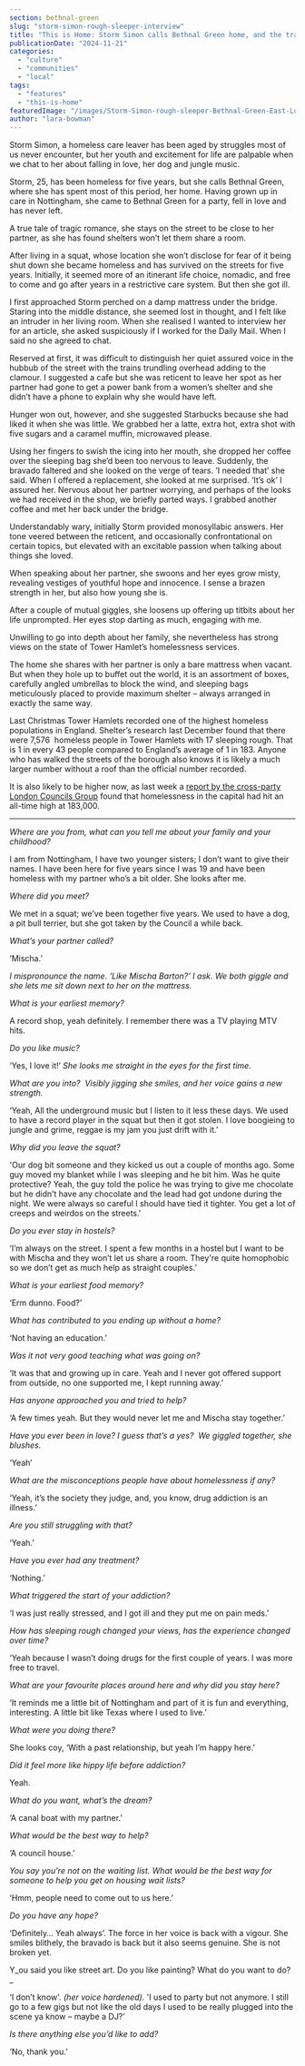 ```yaml
---
section: bethnal-green
slug: "storm-simon-rough-sleeper-interview"
title: "This is Home: Storm Simon calls Bethnal Green home, and the train bridge by the tube is her roof"
publicationDate: "2024-11-21"
categories: 
  - "culture"
  - "communities"
  - "local"
tags: 
  - "features"
  - "this-is-home"
featuredImage: "/images/Storm-Simon-rough-sleeper-Bethnal-Green-East-London-web.jpg"
author: "lara-bowman"
---
```


Storm Simon, a homeless care leaver has been aged by struggles most of us never encounter, but her youth and excitement for life are palpable when we chat to her about falling in love, her dog and jungle music.  

Storm, 25, has been homeless for five years, but she calls Bethnal Green, where she has spent most of this period, her home. Having grown up in care in Nottingham, she came to Bethnal Green for a party, fell in love and has never left. 

A true tale of tragic romance, she stays on the street to be close to her partner, as she has found shelters won’t let them share a room. 

After living in a squat, whose location she won’t disclose for fear of it being shut down she became homeless and has survived on the streets for five years. Initially, it seemed more of an itinerant life choice, nomadic, and free to come and go after years in a restrictive care system. But then she got ill. 

I first approached Storm perched on a damp mattress under the bridge. Staring into the middle distance, she seemed lost in thought, and I felt like an intruder in her living room. When she realised I wanted to interview her for an article, she asked suspiciously if I worked for the Daily Mail. When I said no she agreed to chat. 

Reserved at first, it was difficult to distinguish her quiet assured voice in the hubbub of the street with the trains trundling overhead adding to the clamour. I suggested a cafe but she was reticent to leave her spot as her partner had gone to get a power bank from a women’s shelter and she didn’t have a phone to explain why she would have left. 

Hunger won out, however, and she suggested Starbucks because she had liked it when she was little. We grabbed her a latte, extra hot, extra shot with five sugars and a caramel muffin, microwaved please. 

Using her fingers to swish the icing into her mouth, she dropped her coffee over the sleeping bag she’d been too nervous to leave. Suddenly, the bravado faltered and she looked on the verge of tears. ’I needed that’ she said. When I offered a replacement, she looked at me surprised. ‘It’s ok’ I assured her. Nervous about her partner worrying, and perhaps of the looks we had received in the shop, we briefly parted ways. I grabbed another coffee and met her back under the bridge. 

Understandably wary, initially Storm provided monosyllabic answers. Her tone veered between the reticent, and occasionally confrontational on certain topics, but elevated with an excitable passion when talking about things she loved. 

When speaking about her partner, she swoons and her eyes grow misty, revealing vestiges of youthful hope and innocence. I sense a brazen strength in her, but also how young she is. 

After a couple of mutual giggles, she loosens up offering up titbits about her life unprompted. Her eyes stop darting as much, engaging with me. 

Unwilling to go into depth about her family, she nevertheless has strong views on the state of Tower Hamlet’s homelessness services. 

The home she shares with her partner is only a bare mattress when vacant. But when they hole up to buffet out the world, it is an assortment of boxes, carefully angled umbrellas to block the wind, and sleeping bags meticulously placed to provide maximum shelter – always arranged in exactly the same way. 

Last Christmas Tower Hamlets recorded one of the highest homeless populations in England. Shelter’s research last December found that there were 7,576  homeless people in Tower Hamlets with 17 sleeping rough. That is 1 in every 43 people compared to England’s average of 1 in 183. Anyone who has walked the streets of the borough also knows it is likely a much larger number without a roof than the official number recorded. 

It is also likely to be higher now, as last week a [report by the cross-party London Councils Group](https://www.londoncouncils.gov.uk/news-and-press-releases/2024/emergency-warning-issued-london-homelessness-hits-new-records) found that homelessness in the capital had hit an all-time high at 183,000. 

* * *

_Where are you from, what can you tell me about your family and your childhood?_ 

I am from Nottingham, I have two younger sisters; I don’t want to give their names. I have been here for five years since I was 19 and have been homeless with my partner who’s a bit older. She looks after me. 

_Where did you meet?_ 

We met in a squat; we’ve been together five years. We used to have a dog, a pit bull terrier, but she got taken by the Council a while back.

_What’s your partner called?_ 

‘Mischa.’

_I mispronounce the name_. _'Like Mischa Barton?' I ask. We both giggle and she lets me sit down next to her on the mattress._ 

_What is your earliest memory?_ 

A record shop, yeah definitely. I remember there was a TV playing MTV hits. 

_Do you like music?_

‘Yes, I love it!’ _She looks me straight in the eyes for the first time._ 

_What are you into?_  _Visibly jigging she smiles, and her voice gains a new strength._

‘Yeah, All the underground music but I listen to it less these days. We used to have a record player in the squat but then it got stolen. I love boogieing to jungle and grime, reggae is my jam you just drift with it.’

_Why did you leave the squat?_ 

'Our dog bit someone and they kicked us out a couple of months ago. Some guy moved my blanket while I was sleeping and he bit him. Was he quite protective? Yeah, the guy told the police he was trying to give me chocolate but he didn’t have any chocolate and the lead had got undone during the night. We were always so careful I should have tied it tighter. You get a lot of creeps and weirdos on the streets.'

_Do you ever stay in hostels?_ 

‘I’m always on the street. I spent a few months in a hostel but I want to be with Mischa and they won’t let us share a room. They're quite homophobic so we don’t get as much help as straight couples.’

_What is your earliest food memory?_ 

‘Erm dunno. Food?’

_What has contributed to you ending up without a home?_

‘Not having an education.’

_Was it not very good teaching what was going on?_ 

‘It was that and growing up in care. Yeah and I never got offered support from outside, no one supported me, I kept running away.’

_Has anyone approached you and tried to help?_ 

‘A few times yeah. But they would never let me and Mischa stay together.’ 

_Have you ever been in love? I guess that’s a yes?_  _We giggled together, she blushes._

‘Yeah’

_What are the misconceptions people have about homelessness if any?_ 

‘Yeah, it’s the society they judge, and, you know, drug addiction is an illness.’ 

_Are you still struggling with that?_ 

‘Yeah.’ 

_Have you ever had any treatment?_ 

‘Nothing.’

_What triggered the start of your addiction?_ 

‘I was just really stressed, and I got ill and they put me on pain meds.’

_How has sleeping rough changed your views, has the experience changed over time?_ 

‘Yeah because I wasn’t doing drugs for the first couple of years. I was more free to travel. 

_What are your favourite places around here and why did you stay here?_ 

‘It reminds me a little bit of Nottingham and part of it is fun and everything, interesting. A little bit like Texas where I used to live.’

_What were you doing there?_

She looks coy, ‘With a past relationship, but yeah I’m happy here.’

_Did it feel more like hippy life before addiction?_ 

Yeah. 

_What do you want, what’s the dream?_ 

‘A canal boat with my partner.’

_What would be the best way to help?_ 

‘A council house.’ 

_You say you're not on the waiting list. _What would be the best way for someone to help you get on housing wait lists?__ 

‘Hmm, people need to come out to us here.’ 

_Do you have any hope?_ 

‘Definitely… Yeah always’. The force in her voice is back with a vigour. She smiles blithely, the bravado is back but it also seems genuine. She is not broken yet. 

Y_ou said you like street art. Do you like painting? What do you want to do?_ 

‘I don’t know'. _(her voice hardened)._ 'I used to party but not anymore. I still go to a few gigs but not like the old days I used to be really plugged into the scene ya know – maybe a DJ?’

_Is there anything else you’d like to add?_ 

‘No, thank you.’
